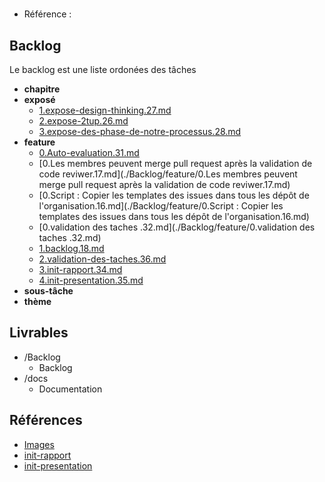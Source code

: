 #  

- Référence :   

 

## Backlog 

Le backlog est une liste ordonées des tâches 

- **chapitre** 
- **exposé** 
  - [1.expose-design-thinking.27.md](./Backlog/exposé/1.expose-design-thinking.27.md) 
  - [2.expose-2tup.26.md](./Backlog/exposé/2.expose-2tup.26.md) 
  - [3.expose-des-phase-de-notre-processus.28.md](./Backlog/exposé/3.expose-des-phase-de-notre-processus.28.md) 
- **feature** 
  - [0.Auto-evaluation.31.md](./Backlog/feature/0.Auto-evaluation.31.md) 
  - [0.Les membres peuvent merge pull request après la validation de code reviwer.17.md](./Backlog/feature/0.Les membres peuvent merge pull request après la validation de code reviwer.17.md) 
  - [0.Script : Copier les templates des issues dans tous les dépôt de l'organisation.16.md](./Backlog/feature/0.Script : Copier les templates des issues dans tous les dépôt de l'organisation.16.md) 
  - [0.validation  des taches .32.md](./Backlog/feature/0.validation  des taches .32.md) 
  - [1.backlog.18.md](./Backlog/feature/1.backlog.18.md) 
  - [2.validation-des-taches.36.md](./Backlog/feature/2.validation-des-taches.36.md) 
  - [3.init-rapport.34.md](./Backlog/feature/3.init-rapport.34.md) 
  - [4.init-presentation.35.md](./Backlog/feature/4.init-presentation.35.md) 
- **sous-tâche** 
- **thème** 
## Livrables 

 

- /Backlog 
  - Backlog 
- /docs 
  - Documentation 
## Références 

 

- [Images](https://docs.google.com/presentation/d/15cV0zoqaSm685Vzo-5psqUziEoH_-7yvNV_VfifKBa4/edit#slide=id.g2b67c13cdef_0_0) 
- [init-rapport](https://labs-web.github.io/gestion-projet/)
- [init-presentation](https://labs-web.github.io/gestion-projet/presentation.html/)